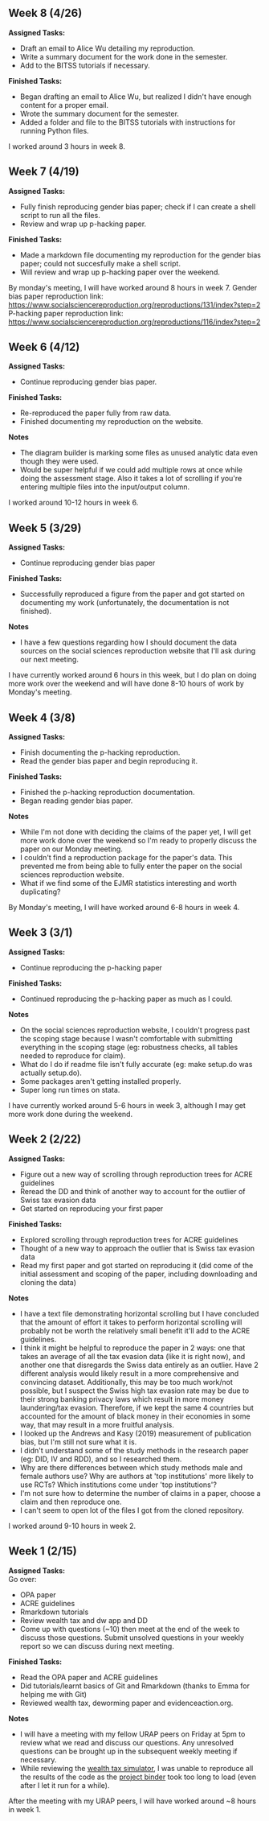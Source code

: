 ## Week 8 (4/26)
**Assigned Tasks:**
- Draft an email to Alice Wu detailing my reproduction.
- Write a summary document for the work done in the semester.
- Add to the BITSS tutorials if necessary.

**Finished Tasks:**
- Began drafting an email to Alice Wu, but realized I didn't have enough content for a proper email.
- Wrote the summary document for the semester.
- Added a folder and file to the BITSS tutorials with instructions for running Python files.

I worked around 3 hours in week 8.

## Week 7 (4/19)
**Assigned Tasks:**
- Fully finish reproducing gender bias paper; check if I can create a shell script to run all the files.
- Review and wrap up p-hacking paper.

**Finished Tasks:**
- Made a markdown file documenting my reproduction for the gender bias paper; could not succesfully make a shell script.
- Will review and wrap up p-hacking paper over the weekend.

By monday's meeting, I will have worked around 8 hours in week 7.
Gender bias paper reproduction link: https://www.socialsciencereproduction.org/reproductions/131/index?step=2
P-hacking paper reproduction link: https://www.socialsciencereproduction.org/reproductions/116/index?step=2 

## Week 6 (4/12)
**Assigned Tasks:**
- Continue reproducing gender bias paper.

**Finished Tasks:**
- Re-reproduced the paper fully from raw data.
- Finished documenting my reproduction on the website.

**Notes**
- The diagram builder is marking some files as unused analytic data even though they were used.
- Would be super helpful if we could add multiple rows at once while doing the assessment stage. Also it takes a lot of scrolling if you're entering multiple files into the input/output column.

I worked around 10-12 hours in week 6.

## Week 5 (3/29)
**Assigned Tasks:**
- Continue reproducing gender bias paper

**Finished Tasks:** 
- Successfully reproduced a figure from the paper and got started on documenting my work (unfortunately, the documentation is not finished).

**Notes**
- I have a few questions regarding how I should document the data sources on the social sciences reproduction website that I'll ask during our next meeting.

I have currently worked around 6 hours in this week, but I do plan on doing more work over the weekend and will have done 8-10 hours of work by Monday's meeting.

## Week 4 (3/8)
**Assigned Tasks:**
 - Finish documenting the p-hacking reproduction.
 - Read the gender bias paper and begin reproducing it.

 **Finished Tasks:**
 - Finished the p-hacking reproduction documentation.
 - Began reading gender bias paper.

 **Notes**
 - While I'm not done with deciding the claims of the paper yet, I will get more work done over the weekend so I'm ready to properly discuss the paper on our Monday meeting.
 - I couldn't find a reproduction package for the paper's data. This prevented me from being able to fully enter the paper on the social sciences reproduction website.
 - What if we find some of the EJMR statistics interesting and worth duplicating?

 By Monday's meeting, I will have worked around 6-8 hours in week 4.

## Week 3 (3/1)
**Assigned Tasks:** 
- Continue reproducing the p-hacking paper

**Finished Tasks:**
- Continued reproducing the p-hacking paper as much as I could.

**Notes**
- On the social sciences reproduction website, I couldn't progress past the scoping stage because I wasn't comfortable with submitting everything in the scoping stage (eg: robustness checks, all tables needed to reproduce for claim).
- What do I do if readme file isn't fully accurate (eg: make setup.do was actually setup.do).
- Some packages aren't getting installed properly.
- Super long run times on stata.

I have currently worked around 5-6 hours in week 3, although I may get more work done during the weekend.

## Week 2 (2/22)
**Assigned Tasks:**  
- Figure out a new way of scrolling through reproduction trees for ACRE guidelines
- Reread the DD and think of another way to account for the outlier of Swiss tax evasion data
- Get started on reproducing your first paper

**Finished Tasks:**
- Explored scrolling through reproduction trees for ACRE guidelines
- Thought of a new way to approach the outlier that is Swiss tax evasion data
- Read my first paper and got started on reproducing it (did come of the initial assessment and scoping of the paper, including downloading and cloning the data)

**Notes**
- I have a text file demonstrating horizontal scrolling but I have concluded that the amount of effort it takes to perform horizontal scrolling will probably not be worth the relatively small benefit it'll add to the ACRE guidelines.
- I think it might be helpful to reproduce the paper in 2 ways: one that takes an average of all the tax evasion data (like it is right now), and another one that disregards the Swiss data entirely as an outlier. Have 2 different analysis would likely result in a more comprehensive and convincing dataset. Additionally, this may be too much work/not possible, but I suspect the Swiss high tax evasion rate may be due to their strong banking privacy laws which result in more money laundering/tax evasion. Therefore, if we kept the same 4 countries but accounted for the amount of black money in their economies in some way, that may result in a more fruitful analysis.
- I looked up the Andrews and Kasy (2019) measurement of publication bias, but I'm still not sure what it is.
- I didn't understand some of the study methods in the research paper (eg: DID, IV and RDD), and so I researched them.
- Why are there differences between which study methods male and female authors use? Why are authors at 'top institutions' more likely to use RCTs? Which institutions come under 'top institutions'?
- I'm not sure how to determine the number of claims in a paper, choose a claim and then reproduce one.
- I can't seem to open lot of the files I got from the cloned repository.

I worked around 9-10 hours in week 2.

## Week 1 (2/15)
**Assigned Tasks:**  
Go over:
- OPA paper
- ACRE guidelines
- Rmarkdown tutorials
- Review wealth tax and dw app and DD
- Come up with questions (~10) then meet at the end of the week to discuss those questions. Submit unsolved questions in your weekly report so we can discuss during next meeting.

**Finished Tasks:**
- Read the OPA paper and ACRE guidelines
- Did tutorials/learnt basics of Git and Rmarkdown (thanks to Emma for helping me with Git)
- Reviewed wealth tax, deworming paper and evidenceaction.org.

**Notes**
- I will have a meeting with my fellow URAP peers on Friday at 5pm to review what we read and discuss our questions. Any unresolved questions can be brought up in the subsequent weekly meeting if necessary.
- While reviewing the [wealth tax simulator](http://wealthtaxsimulator.org/analysis/#7_-_visualization), I was unable to reproduce all the results of the code as the [project binder](https://mybinder.org/v2/gh/fhoces/opa-wealthtax/master?urlpath=rstudio) took too long to load (even after I let it run for a while).

After the meeting with my URAP peers, I will have worked around ~8 hours in week 1.

